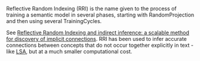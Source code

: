 Reflective Random Indexing (RRI) is the name given to the process of training a semantic model in several phases, starting with RandomProjection and then using several TrainingCycles.

See [Reflective Random Indexing and indirect inference: a scalable method for discovery of implicit connections](http://www.biomedsearch.com/nih/Reflective-Random-Indexing-indirect-inference/19761870.html). RRI has been used to infer accurate connections between concepts that do not occur together explicitly in text - like [LSA](LatentSemanticAnalysis.md), but at a much smaller computational cost.